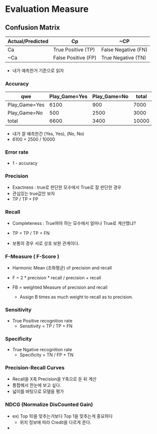 # Evaluation Measure
## Confusion Matrix
Actual/Predicted|Cp|~CP
-|-|-
Ca | True Positive (TP) | False Negative (FN)
~Ca | False Positive (FP) | True Negative (TN)

- 내가 예측한거 기준으로 읽자



### Accuracy
qwe|Play_Game=Yes|Play_Game=No|total
-|-|-|-
Play_Game=Yes | 6100 | 900 | 7000
Play_Game=No | 500 | 2500 | 3000
total | 6600 | 3400 | 10000

- 내가 잘 예측한건 (Yes, Yes), (No, No)
- 6100 + 2500 / 10000

### Error rate 
- 1 - accuracy


### Precision
- Exactness : true로 판단한 모수에서 True로 잘 판단한 경우
- 관심있는 true값만 보자
- TP / TP + FP

### Recall
- Completeness : True여야 하는 모수에서 얼마나 True로 계산했냐?
- TP = TP / TP + FN

- 보통의 경우 서로 상호 보완 관계이다.

### F-Measure ( F-Score )
- Harmonic Mean (조화평균) of precision and recall

- F = 2 * precision * recall / precision + recall
- FB = weighted Measure of precision and recall
  - Assign B times as much weight to recall as to precision.

### Sensitivity
- True Positive recognition rate
  - Sensitivity = TP / TP + FN

### Specificity 
- True Ngative recognition rate
  - Specificity = TN / FP + TN
  
### Precision-Recall Curves
- Recall을 X축 Precision을 Y축으로 둔 뒤 계산
- 통합해서 한눈에 보고 싶다.
- 넓이를 바탕으로 모델을 평가

### NDCG (Normalize DisCounted Gain)
- ex) Top 10을 맞추는거보다 Top 1을 맞추는게 중요하다
  - 위치 정보에 따라 Credit을 다르게 준다.
- 

  
